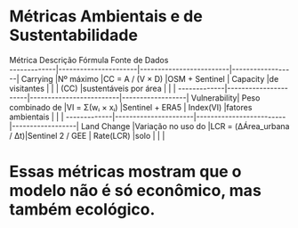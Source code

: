 # Métricas Ambientais e de Sustentabilidade 

  Métrica     Descrição                 Fórmula                  Fonte de Dados          
-------------|----------------------|-------------------------|------------------|
Carrying     |Nº máximo             |CC = A / (V × D)         |OSM + Sentinel    |
Capacity     |de visitantes         |                         |                  |
(CC)         |sustentáveis por área |                         |                  | 
-------------|----------------------|-------------------------|------------------|
Vulnerability| Peso combinado de    |VI = Σ(wᵢ × xᵢ)          |Sentinel + ERA5   |
Index(VI)    |fatores ambientais    |                         |                  |
-------------|----------------------|-------------------------|------------------|
Land Change  |Variação no uso do    |LCR = (ΔÁrea_urbana / Δt)|Sentinel 2 / GEE  |
Rate(LCR)    |solo                  |                         |                  |

# Essas métricas mostram que o modelo não é só econômico, mas também ecológico.


